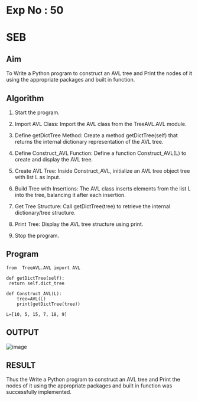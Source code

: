 # Exp No : 50
# SEB

## Aim
To Write a Python program to construct an AVL tree and Print the nodes of it using the appropriate packages and built in function.

## Algorithm

1. Start the program.
   
2. Import AVL Class: Import the AVL class from the TreeAVL.AVL module.

3. Define getDictTree Method: Create a method getDictTree(self) that returns the internal dictionary representation of the AVL tree.

4. Define Construct_AVL Function: Define a function Construct_AVL(L) to create and display the AVL tree.

5. Create AVL Tree: Inside Construct_AVL, initialize an AVL tree object tree with list L as input.

6. Build Tree with Insertions: The AVL class inserts elements from the list L into the tree, balancing it after each insertion.

7. Get Tree Structure: Call getDictTree(tree) to retrieve the internal dictionary/tree structure.

8. Print Tree: Display the AVL tree structure using print.

9. Stop the program.

## Program

```
from  TreeAVL.AVL import AVL

def getDictTree(self):
 return self.dict_tree

def Construct_AVL(L):
    tree=AVL(L)
    print(getDictTree(tree))
    
L=[10, 5, 15, 7, 18, 9]
```

## OUTPUT

![image](https://github.com/user-attachments/assets/54e30a4a-d9c1-46aa-8773-4dad10028080)

## RESULT

Thus the Write a Python program to construct an AVL tree and Print the nodes of it using the appropriate packages and built in function was successfully implemented.
